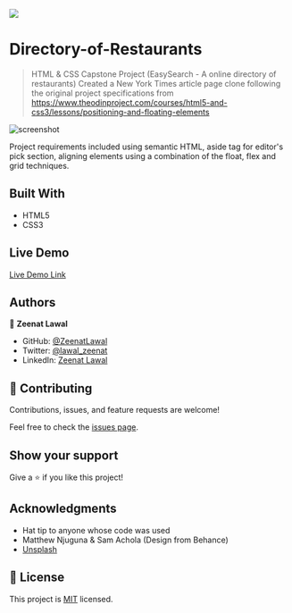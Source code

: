 ![](https://img.shields.io/badge/Microverse-blueviolet)

# Directory-of-Restaurants

> HTML & CSS Capstone Project (EasySearch - A online directory of restaurants)
Created a New York Times article page clone following the original project specifications from https://www.theodinproject.com/courses/html5-and-css3/lessons/positioning-and-floating-elements

![screenshot](images/)

Project requirements included using semantic HTML, aside tag for editor's pick section, aligning elements using a combination of the float, flex and grid techniques.

## Built With

- HTML5
- CSS3

## Live Demo

[Live Demo Link](https://zeenatlawal.github.io/Directory-of-Resturants/)

## Authors

👤 **Zeenat Lawal**

- GitHub: [@ZeenatLawal](https://github.com/ZeenatLawal)
- Twitter: [@lawal_zeenat](https://twitter.com/lawal_zeenat)
- LinkedIn: [Zeenat Lawal](https://www.linkedin.com/in/zeenat-lawal-665872120/)

## 🤝 Contributing

Contributions, issues, and feature requests are welcome!

Feel free to check the [issues page]().

## Show your support

Give a ⭐️ if you like this project!

## Acknowledgments

- Hat tip to anyone whose code was used
- Matthew Njuguna & Sam Achola (Design from Behance)
- [Unsplash](https://unsplash.com/)

## 📝 License

This project is [MIT](https://github.com/git/git-scm.com/blob/master/MIT-LICENSE.txt) licensed.
